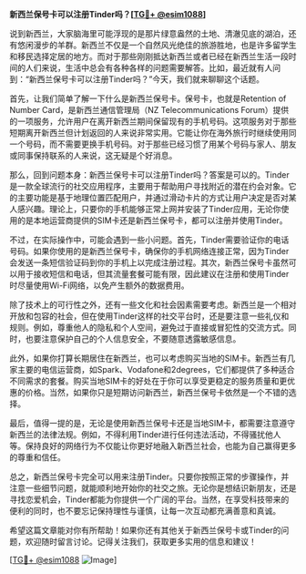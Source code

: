 **新西兰保号卡可以注册Tinder吗？[[TG💪+ @esim1088](https://t.me/s/esim1088)]**

说到新西兰，大家脑海里可能浮现的是那片绿意盎然的土地、清澈见底的湖泊，还有悠闲漫步的羊群。新西兰不仅是一个自然风光绝佳的旅游胜地，也是许多留学生和移民选择定居的地方。而对于那些刚刚抵达新西兰或者已经在新西兰生活一段时间的人们来说，生活中总会有各种各样的问题需要解答。比如，最近就有人问到：“新西兰保号卡可以注册Tinder吗？”今天，我们就来聊聊这个话题。

首先，让我们简单了解一下什么是新西兰保号卡。保号卡，也就是Retention of Number Card，是新西兰通信管理局（NZ Telecommunications Forum）提供的一项服务，允许用户在离开新西兰期间保留现有的手机号码。这项服务对于那些短期离开新西兰但计划返回的人来说非常实用。它能让你在海外旅行时继续使用同一个号码，而不需要更换手机号码。对于那些已经习惯了用某个号码与家人、朋友或同事保持联系的人来说，这无疑是个好消息。

那么，回到问题本身：新西兰保号卡可以注册Tinder吗？答案是可以的。Tinder是一款全球流行的社交应用程序，主要用于帮助用户寻找附近的潜在约会对象。它的主要功能是基于地理位置匹配用户，并通过滑动卡片的方式让用户决定是否对某人感兴趣。理论上，只要你的手机能够正常上网并安装了Tinder应用，无论你使用的是本地运营商提供的SIM卡还是新西兰保号卡，都可以注册并使用Tinder。

不过，在实际操作中，可能会遇到一些小问题。首先，Tinder需要验证你的电话号码。如果你使用的是新西兰保号卡，确保你的手机网络连接正常，因为Tinder会发送一条短信验证码到你的手机上以完成注册过程。其次，新西兰保号卡虽然可以用于接收短信和电话，但其流量套餐可能有限，因此建议在注册和使用Tinder时尽量使用Wi-Fi网络，以免产生额外的数据费用。

除了技术上的可行性之外，还有一些文化和社会因素需要考虑。新西兰是一个相对开放和包容的社会，但在使用Tinder这样的社交平台时，还是要注意一些礼仪和规则。例如，尊重他人的隐私和个人空间，避免过于直接或冒犯性的交流方式。同时，也要注意保护自己的个人信息安全，不要随意透露敏感信息。

此外，如果你打算长期居住在新西兰，也可以考虑购买当地的SIM卡。新西兰有几家主要的电信运营商，如Spark、Vodafone和2degrees，它们都提供了多种适合不同需求的套餐。购买当地SIM卡的好处在于你可以享受更稳定的服务质量和更优惠的价格。当然，如果你只是短期访问新西兰，新西兰保号卡依然是一个不错的选择。

最后，值得一提的是，无论是使用新西兰保号卡还是当地SIM卡，都需要注意遵守新西兰的法律法规。例如，不得利用Tinder进行任何违法活动，不得骚扰他人等。保持良好的网络行为不仅能让你更好地融入新西兰社会，也能为自己赢得更多的尊重和信任。

总之，新西兰保号卡完全可以用来注册Tinder。只要你按照正常的步骤操作，并注意一些细节问题，就能顺利地开始你的社交之旅。无论你是想结识新朋友，还是寻找恋爱机会，Tinder都能为你提供一个广阔的平台。当然，在享受科技带来的便利的同时，也不要忘记保持理性与谨慎，让每一次互动都充满善意和真诚。

希望这篇文章能对你有所帮助！如果你还有其他关于新西兰保号卡或Tinder的问题，欢迎随时留言讨论。记得关注我们，获取更多实用的信息和建议！

[[TG💪+ @esim1088](https://t.me/s/esim1088) ![Image](https://i.postimg.cc/4NQfJmqS/Snipaste-2025-05-13-00-14-12.png)]